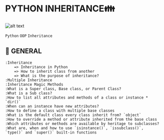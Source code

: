 # PYTHON INHERITANCE:family:

![alt text](https://th.bing.com/th/id/R.568e2d4e0e24435d5a810da285116d64?rik=rEiZnIUF98Kjjw&pid=ImgRaw&r=0)

`Python` `OOP` `Inheritance`

## :book: GENERAL

	:Inheritance
		=> Inheritance in Python
		=> How to inherit class from another
		=> What is the purpose of inheritance?
	:Multiple Inheritance
	:Inheritance Magic Methods
	:What is a Super class, Base class, or Parent Class?
	:What is a Sub class?
	:How to list all attributes and methods of a class or instance * `dir()`
	:When can an instance have new attributes?
	:How to define a class with multiple base classes
	:What is the default class every class inherit from? `object`
	:How to override a method or attribute inherited from the base class
	:Which attributes or methods are available by heritage to subclasses?
	:What are, when and how to use `isinstance()`, `issubclass()`, `type()` and `super()` built-in functions
